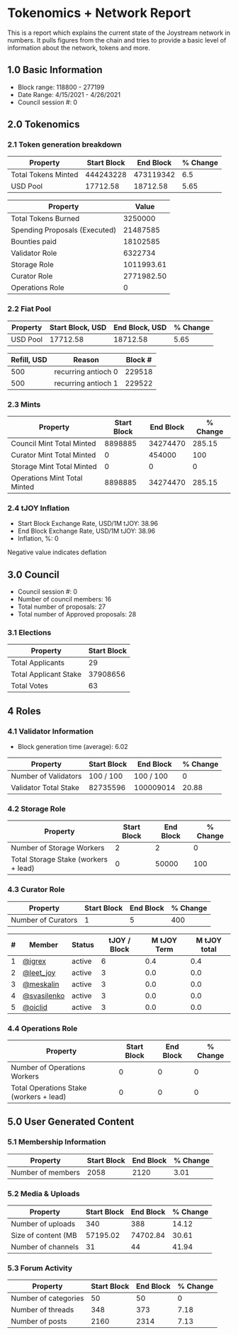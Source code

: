 # Tokenomics + Network Report
This is a report which explains the current state of the Joystream network in numbers. It pulls figures from the chain and tries to provide a basic level of information about the network, tokens and more. 

## 1.0 Basic Information
* Block range: 118800 - 277199
* Date Range: 4/15/2021 - 4/26/2021
* Council session #: 0

## 2.0 Tokenomics
### 2.1 Token generation breakdown
| Property            | Start Block | End Block | % Change |
|---------------------|--------------|--------------|----------|
| Total Tokens Minted |  444243228 | 473119342 | 6.5 |
| USD Pool |  17712.58 | 18712.58 | 5.65 |

| Property            | Value        |
|---------------------|--------------|
| Total Tokens Burned | 3250000 |
| Spending Proposals (Executed) | 21487585 |
| Bounties paid       | 18102585 |
| Validator Role      | 6322734 |
| Storage Role        | 1011993.61 |
| Curator Role        | 2771982.50 |
| Operations Role     | 0 |

### 2.2 Fiat Pool
| Property            | Start Block, USD | End Block, USD | % Change |
|---------------------|--------------|--------------|----------|
| USD Pool | 17712.58 | 18712.58 | 5.65 |

| Refill, USD | Reason | Block # |
|---------------------|--------------|--------------|
| 500 | recurring antioch 0 | 229518 |
| 500 | recurring antioch 1 | 229522 |


### 2.3 Mints
| Property                    | Start Block           | End Block | % Change |
|-----------------------------|-----------------------|--------------|----------|
| Council Mint Total Minted   | 8898885  | 34274470 |285.15 |
| Curator Mint Total Minted   | 0 | 454000 | 100 |
| Storage Mint Total Minted   | 0 | 0 | 0 |
| Operations Mint Total Minted | 8898885 | 34274470 | 285.15 |


### 2.4 tJOY Inflation

* Start Block Exchange Rate, USD/1M tJOY: 38.96
* End Block Exchange Rate, USD/1M tJOY: 38.96
* Inflation, %: 0

Negative value indicates deflation

## 3.0 Council
* Council session #: 0
* Number of council members: 16
* Total number of proposals: 27
* Total number of Approved proposals: 28

### 3.1 Elections
| Property                    | Start Block  |
|-----------------------------|--------------|
| Total Applicants            | 29 |
| Total Applicant Stake       | 37908656 |
| Total Votes                 | 63 |

## 4 Roles
### 4.1 Validator Information
* Block generation time (average): 6.02

| Property                   | Start Block | End Block | % Change |
|----------------------------|--------------|--------------|----------|
| Number of Validators       | 100 / 100 | 100 / 100 | 0 |
| Validator Total Stake      | 82735596 | 100009014 | 20.88 |


### 4.2 Storage Role
| Property                | Start Block | End Block | % Change |
|-------------------------|--------------|--------------|----------|
| Number of Storage Workers | 2 | 2 | 0 |
| Total Storage Stake (workers + lead) | 0 | 50000 | 100 |



### 4.3 Curator Role
| Property                | Start Block | End Block | % Change |
|-------------------------|--------------|--------------|----------|
| Number of Curators      | 1 | 5 | 400 |

| # | Member | Status | tJOY / Block | M tJOY Term | M tJOY total |
|--|--|--|--|--|--|
| 1 | [@igrex](https://pioneer.joystreamstats.live/#/members/igrex) | active | 6 | 0.4 | 0.4 |
| 2 | [@leet_joy](https://pioneer.joystreamstats.live/#/members/leet_joy) | active | 3 | 0.0 | 0.0 |
| 3 | [@meskalin](https://pioneer.joystreamstats.live/#/members/meskalin) | active | 3 | 0.0 | 0.0 |
| 4 | [@svasilenko](https://pioneer.joystreamstats.live/#/members/svasilenko) | active | 3 | 0.0 | 0.0 |
| 5 | [@oiclid](https://pioneer.joystreamstats.live/#/members/oiclid) | active | 3 | 0.0 | 0.0 |


### 4.4 Operations Role
| Property                | Start Block | End Block | % Change |
|-------------------------|--------------|--------------|----------|
| Number of Operations Workers      | 0 | 0 | 0 |
| Total Operations Stake (workers + lead) | 0 | 0 | 0 |



## 5.0 User Generated Content
### 5.1 Membership Information
| Property          | Start Block | End Block | % Change |
|-------------------|--------------|--------------|----------|
| Number of members | 2058|  2120 | 3.01 |

### 5.2 Media & Uploads
| Property                | Start Block | End Block | % Change |
|-------------------------|--------------|--------------|----------|
| Number of uploads       | 340 | 388  |  14.12 |
| Size of content (MB     | 57195.02 | 74702.84 | 30.61 |
| Number of channels      | 31 | 44 | 41.94 |

### 5.3 Forum Activity
| Property          | Start Block | End Block | % Change |
|-------------------|--------------|--------------|----------|
| Number of categories | 50 | 50 | 0 |
| Number of threads    | 348 | 373 | 7.18 |
| Number of posts      | 2160 | 2314 | 7.13 |
